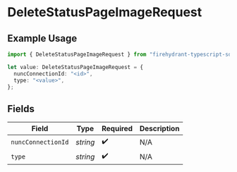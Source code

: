 # DeleteStatusPageImageRequest

## Example Usage

```typescript
import { DeleteStatusPageImageRequest } from "firehydrant-typescript-sdk/models/operations";

let value: DeleteStatusPageImageRequest = {
  nuncConnectionId: "<id>",
  type: "<value>",
};
```

## Fields

| Field              | Type               | Required           | Description        |
| ------------------ | ------------------ | ------------------ | ------------------ |
| `nuncConnectionId` | *string*           | :heavy_check_mark: | N/A                |
| `type`             | *string*           | :heavy_check_mark: | N/A                |